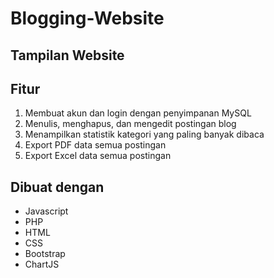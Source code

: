 # Blogging-Website

## Tampilan Website

## Fitur
1. Membuat akun dan login dengan penyimpanan MySQL
2. Menulis, menghapus, dan mengedit postingan blog
3. Menampilkan statistik kategori yang paling banyak dibaca
4. Export PDF data semua postingan
5. Export Excel data semua postingan

## Dibuat dengan
- Javascript
- PHP
- HTML
- CSS
- Bootstrap
- ChartJS
